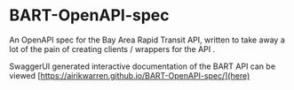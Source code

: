 # BART-OpenAPI-spec
An OpenAPI spec for the Bay Area Rapid Transit API, written to take away a lot of the pain of creating clients / wrappers for the API .

SwaggerUI generated interactive documentation of the BART API can be viewed [https://airikwarren.github.io/BART-OpenAPI-spec/](here)
